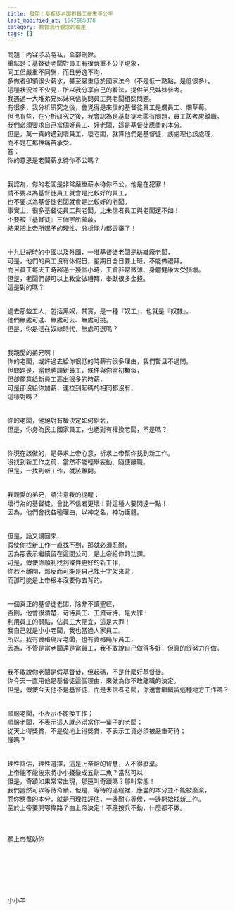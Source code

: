 ```yaml
---
title: 發問：基督徒老闆對員工嚴重不公平
last_modified_at: 1547985378
category: 教會流行觀念的偏差
tags: []
---
```


<p>問題：內容涉及隱私，全部刪除。<br/>重點是：基督徒老闆對員工有很嚴重不公平現象，<br/>同工但嚴重不同酬，而且勞逸不均，<br/>多做者卻領很少薪水，甚至嚴重低於國家法令（不是低一點點，是低很多）。<br/>這種狀況並不少見，所以我分享自己的看法，提供弟兄姊妹參考。<br/>我遇過一大堆弟兄姊妹來信詢問員工與老闆相關問題。<br/>有很多，我分析研究之後，會覺得是來信的基督徒員工是爛員工、爛草莓。<br/>但也有些，在分析研究之後，我會認為是基督徒老闆有問題，員工該考慮離職。<br/>我們必須要求自己當個好員工、好老闆，這是基督徒應盡的本分。<br/>但是，萬一真的遇到壞員工、壞老闆，就算他們是基督徒，該處理也該處理，<br/>而不是在那裡痛苦承受。<br/><!--more-->答：<br/>你的意思是老闆薪水待你不公嗎？<br/> <br/><br/>我認為，你的老闆是非常嚴重薪水待你不公，他是在犯罪！<br/>請不要以為基督徒員工就會是比較好的員工，<br/>也不要以為基督徒老闆就會是比較好的老闆。<br/>事實上，很多基督徒員工與老闆，比未信者員工與老闆還不如！<br/>不要被『基督徒』三個字所蒙蔽，<br/>結果把上帝所賜予的理性、分析能力都丟棄了！<br/> <br/><br/>十九世紀時的中國以及外國，一堆基督徒老闆是紡織廠老闆，<br/>可是，他們的員工沒有休假日，星期日全日要上班，不能做禮拜。<br/>而且員工每天工時超過十幾個小時，工資非常微薄、身體健康大受損壞。<br/>但是，老闆們卻可以上教堂做禮拜，奉獻很多金錢。<br/>這是對的嗎？<br/> <br/><br/>過去那些工人，包括黑奴，其實，是一種『奴工』，也就是『奴隸』。<br/>他們無處可逃、無處可去、無處可挑。<br/>但是，你是活在奴隸時代，無處可選嗎？<br/> <br/><br/>我親愛的弟兄啊！<br/>你的老闆，或許過去給你很低的時薪有很多理由，我們暫且不過問。<br/>但問題是，當他聘請新員工，條件與你當初類似，<br/>但卻願意給新員工高出很多的時薪，<br/>可是卻沒給你加薪，連拉到起碼的相同都沒有，<br/>這樣對嗎？<br/> <br/><br/>你的老闆，他絕對有權決定如何給薪，<br/>但是，你身為民主國家員工，也絕對有權換老闆，不是嗎？<br/> <br/><br/>你現在該做的，是尋求上帝心意，祈求上帝幫你找到新工作。<br/>沒找到新工作之前，當然不能輕舉妄動、隨便辭職。<br/>但是，一找到新工作，就該離開。<br/> <br/><br/>我親愛的弟兄，請注意我的提醒：<br/>壞行為的基督徒，會比不信者更壞！對這種人要閃遠一點！<br/>因為，他們會找各種理由，以神之名，神功護體。<br/> <br/><br/>但是，話又講回來，<br/>假使你找新工作一直找不到，那就必須忍耐，<br/>因為那表示繼續留在這間公司，是上帝給你的功課。<br/>可是，假使你順利找到條件更好的新工作，<br/>你若不離開，那反而可能是自己找十字架來背，<br/>而那可能是上帝根本沒要你去背的。<br/> <br/><br/>一個真正的基督徒老闆，除非不讀聖經，<br/>否則，他會很清楚，苛待員工、工資苛待，是大罪！<br/>利用員工的弱點，佔員工大便宜，這是大罪！<br/>我自己就是小小老闆，我也當過人家員工。<br/>所以，我有資格痛斥老闆，也有資格痛斥員工，<br/>因為，不管是當老闆還是當員工，我不敢說自己做得多好，但真的很努力在做。<br/> <br/><br/>我不敢說你老闆是假基督徒，但起碼，不是什麼好基督徒。<br/>你今天一直用他是基督徒這個理由，來做為你不敢離職的決定。<br/>但是，假使今天他不是基督徒，而是未信者老闆，你還會繼續留這種地方工作嗎？<br/> <br/><br/>順服老闆，不表示不能換工作；<br/>順服老闆，不表示這人就必須當你一輩子的老闆；<br/>從天上得獎賞，不是從地上得獎賞，不表示工資必須被嚴重苛待；<br/>懂嗎？<br/> <br/><br/>理性評估，理性選擇，這是上帝給的智慧，人不得廢棄。<br/>上帝能不能後來將小小錢變成五餅二魚？當然可以！<br/>但是，奇蹟如果常常出現，那還叫奇蹟嗎？那叫常態！<br/>我們當然可以等待奇蹟，但是，等待的過程裡，應盡的本分並不能被廢棄，<br/>而你應盡的本分，就是用理性評估，一邊耐心等候，一邊開始找新工作。<br/>至於上帝要開哪條路？由上帝決定！不應按兵不動，什麼都不做。<br/> <br/> <br/> <br/>願上帝幫助你<br/><br/><br/><br/><br/><br/><br/><br/>小小羊<br/><br/><br/><br/><br/><br/><br/><br/> <br/><br/>
</p>
